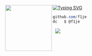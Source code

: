 [![Typing SVG](https://readme-typing-svg.demolab.com?font=Poppins&duration=4000&pause=100&color=F7F7F7&random=true&width=435&lines=owoo.lol+%7C+f1je;guns.lol%2F2b6;software+engineer;developer)](https://git.io/typing-svg)
<img align="left" src="https://upload.wikimedia.org/wikipedia/commons/thumb/3/34/Red_star.svg/220px-Red_star.svg.png" width="147"/> 

```csharp
github.com/f1je
dc   $ @f1je
```
&zwnj;
&zwnj;
![](https://komarev.com/ghpvc/?username=f1je)
